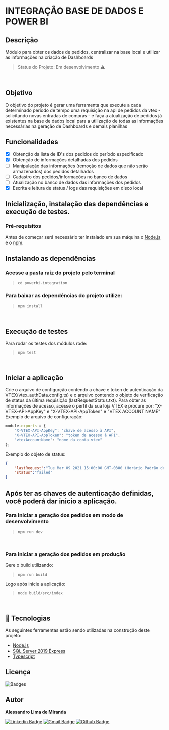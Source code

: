# INTEGRAÇÃO BASE DE DADOS E POWER BI
## Descrição
Módulo para obter os dados de pedidos, centralizar na base local e utilizar as informações na criação de Dashboards
> Status do Projeto: Em desenvolvimento :warning:
<br />

## Objetivo
O objetivo do projeto é gerar uma ferramenta que execute a cada determinado período de tempo
uma requisição na api de pedidos da vtex - solicitando novas entradas de compras - e faça a atualização de pedidos já
existentes na base de dados local para a utilização de todas as informações necessárias na geração de Dashboards e demais planilhas
<br />

## Funcionalidades
 - [x] Obtenção da lista de ID's dos pedidos do período especificado
 - [x] Obtenção de informações detalhadas dos pedidos
 - [ ] Manipulação das informações (remoção de dados que não serão armazenados) dos pedidos detalhados
 - [ ] Cadastro dos pedidos/informações no banco de dados
 - [ ] Atualização no banco de dados das informações dos pedidos
 - [x] Escrita e leitura de status / logs das requisições em disco local

## Inicialização, instalação das dependências e execução de testes.
### Pré-requisitos
Antes de começar será necessário ter instalado em sua máquina o [Node.js](https://nodejs.org/en/) e o [npm](https://www.npmjs.com/).

## Instalando as dependências
### Acesse a pasta raíz do projeto pelo terminal
> ```cd powerbi-integration```

### Para baixar as dependências do projeto utilize:
> ```npm install```

&nbsp;
## Execução de testes
Para rodar os testes dos módulos rode:
> ```npm test```

&nbsp;
## Iniciar a aplicação
Crie o arquivo de configurção contendo a chave e token de autenticação da VTEX(vtex_authData.config.ts) e o arquivo contendo o objeto de verificação de status da última requisição (lastRequestStatus.txt). Para obter as informações de acesso, acesse o perfil da sua loja VTEX e procure por: "X-VTEX-API-AppKey" e "X-VTEX-API-AppToken" e "VTEX ACCOUNT NAME"
Exemplo de arquivo de configuração:
```javascript
module.exports = {
    "X-VTEX-API-AppKey": "chave de acesso à API",
    "X-VTEX-API-AppToken": "token de acesso à API",
    "vtexAccountName": "nome da conta vtex"
};
```

Exemplo do objeto de status:
```json
{
    "lastRequest":"Tue Mar 09 2021 15:00:00 GMT-0300 (Horário Padrão de Brasília)",
    "status":"failed"
}
```
## Após ter as chaves de autenticação definidas, você poderá dar inicio a aplicação.

### Para iniciar a geração dos pedidos em modo de desenvolvimento
> ```npm run dev```
<br />

### Para iniciar a geração dos pedidos em produção<br />
Gere o build utilizando:

> ```npm run build```

Logo após inicie a aplicação:
> ```node build/src/index```

<br />

## :wrench: Tecnologias
As seguintes ferramentas estão sendo utilizadas na construção deste projeto:

- [Node.js](https://nodejs.org/en/)
- [SQL Server 2019 Express](https://www.microsoft.com/pt-br/sql-server/sql-server-downloads)
- [Typescript](https://www.typescriptlang.org/)

## Licença
<img src="https://img.shields.io/hexpm/l/apa" alt="Badges"/>
<br />

## Autor
<b>Alessandro Lima de Miranda</b>

[![Linkedin Badge](https://img.shields.io/badge/-Alessandro-blue?style=flat-square&logo=Linkedin&logoColor=white&link=https://www.linkedin.com/in/alessandro-miranda-b23b74169)](https://www.linkedin.com/in/alessandro-miranda-b23b74169) 
[![Gmail Badge](https://img.shields.io/badge/-alessandro@oficialfarma.com.br-c14438?style=flat-square&logo=Gmail&logoColor=white&link=mailto:alessandro@oficialfarma.com.br)](mailto:alessandro@oficialfarma.com.br)
[![Github Badge](https://img.shields.io/github/followers/Alessandro-Miranda?label=Follow&style=social)](https://github.com/Alessandro-Miranda)
